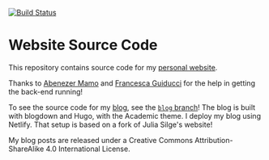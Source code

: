 [![Build Status](https://api.netlify.com/api/v1/badges/96db9a50-343e-4b3a-80b9-a834112f63e2/deploy-status)](https://www.simonpcouch.com/)

Website Source Code
================

This repository contains source code for my [personal website](https://www.simonpcouch.com/).

Thanks to [Abenezer Mamo](https://github.com/abmamo) and [Francesca Guiducci](https://github.com/engfragui) for the help in getting the back-end running!

To see the source code for my [blog](https://www.blog.simonpcouch.com/), see the [`blog` branch](https://github.com/simonpcouch/website/tree/blog)! The blog is built with blogdown and Hugo, with the Academic theme. I deploy my blog using Netlify. That setup is based on a fork of Julia Silge's website!

My blog posts are released under a Creative Commons Attribution-ShareAlike 4.0 International License.
